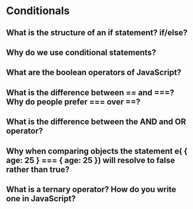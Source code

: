 # Conditionals

## What is the structure of an if statement? if/else?

## Why do we use conditional statements?

## What are the boolean operators of JavaScript?

## What is the difference between == and ===? Why do people prefer === over ==?

## What is the difference between the AND and OR operator?

## Why when comparing objects the statement e( { age: 25 } === { age: 25 }) will resolve to false rather than true?

## What is a ternary operator? How do you write one in JavaScript?